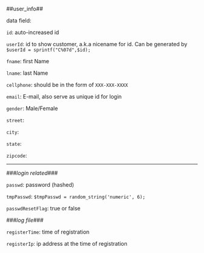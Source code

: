 ##user_info##

data field:

`id`: auto-increased id

`userId`: id to show customer, a.k.a nicename for id. Can be generated by `$userId = sprintf("C%07d",$id);`

`fname`: first Name

`lname`: last Name

`cellphone`: should be in the form of `XXX-XXX-XXXX`

`email`: E-mail, also serve as unique id for login

`gender`: Male/Female

`street`:

`city`:

`state`:

`zipcode`:

---

###_login related_###

`passwd`: password (hashed)

`tmpPasswd`: `$tmpPasswd = random_string('numeric', 6);`

`passwdResetFlag`: true or false

###_log file_###

`registerTime`: time of registration

`registerIp`: ip address at the time of registration

